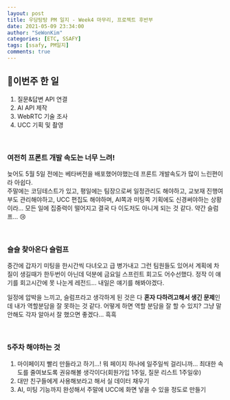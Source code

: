 ```yaml
---
layout: post
title: 우당탕탕 PM 일지 - Week4 마무리, 프로젝트 후반부
date: 2021-05-09 23:34:00
author: "SeWonKim"
categories: [ETC, SSAFY]
tags: [ssafy, PM일지]
comments: true
---
```



## 🍞이번주 한 일

1. 질문&답변 API 연결
2. AI API 제작
3. WebRTC 기술 조사
4. UCC 기획 및 촬영
   
&nbsp;

### 여전히 프론트 개발 속도는 너무 느려!

늦어도 5월 5일 전에는 베타버전을 배포했어야했는데 프론트 개발속도가 많이 느린편이라 아쉽다.      
주말에는 코딩테스트가 있고, 평일에는 팀장으로써 일정관리도 해야하고, 교보재 진행여부도 관리해야하고, UCC 편집도 해야하며, AI쪽과 미팅쪽 기획에도 신경써야하는 상황이라... 모든 일에 집중력이 떨어지고 결국 다 이도저도 아니게 되는 것 같다. 약간 슬럼프... 😢

&nbsp;

### 슬슬 찾아온다 슬럼프

중간에 갑자기 미팅을 한시간씩 다녀오고 급 병가내고 그런 팀원들도 있어서 계획에 차질이 생길때가 한두번이 아닌데 덕분에 금요일 스프린트 회고도 어수선했다. 정작 이 얘기를 회고시간에 못 나눈게 레전드... 내일은 얘기를 해봐야겠다. 

일정에 압박을 느끼고, 슬럼프라고 생각하게 된 것은 다 **혼자 다하려고해서 생긴 문제**인데 내가 역할분담을 잘 못하는 것 같다. 어떻게 하면 역할 분담을 잘 할 수 있지? 그냥 말 안해도 각자 알아서 잘 했으면 좋겠다... 흑흑

&nbsp;

### 5주차 해야하는 것 

1. 마이페이지 빨리 만들라고 하기...! 뭐 페이지 하나에 일주일씩 걸리니까... 최대한 속도를 줄여보도록 권유해볼 생각이다(회원가입 1주일, 질문 리스트 1주일😵)
2. 대만 친구들에게 사용해보라고 해서 실 데이터 채우기
3. AI, 미팅 기능까지 완성해서 주말에 UCC에 화면 넣을 수 있을 정도로 만들기

&nbsp;
&nbsp;
